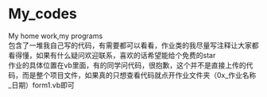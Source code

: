 # My_codes
   My home work,my programs  
   包含了一堆我自己写的代码，有需要都可以看看，作业类的我尽量写注释让大家都看得懂，如果有什么疑问欢迎联系，喜欢的话希望能给个免费的star  
   作业的具体位置在vb里面，有的同学问代码，很抱歉，这个并不是直接上传的代码，而是整个项目文件，如果真的只想查看代码就点开作业文件夹（0x_作业名称_日期）form1.vb即可  
